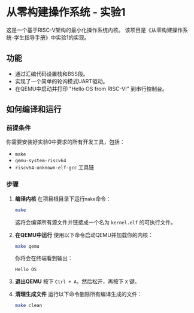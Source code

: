 # 从零构建操作系统 - 实验1

这是一个基于RISC-V架构的最小化操作系统内核。
该项目是《从零构建操作系统-学⽣指导⼿册》中实验1的实现。

## 功能

- 通过汇编代码设置栈和BSS段。
- 实现了一个简单的轮询模式UART驱动。
- 在QEMU中启动并打印 "Hello OS from RISC-V!" 到串行控制台。

## 如何编译和运行

### 前提条件

你需要安装好实验0中要求的所有开发工具，包括：
- `make`
- `qemu-system-riscv64`
- `riscv64-unknown-elf-gcc` 工具链

### 步骤

1.  **编译内核**
    在项目根目录下运行`make`命令：
    ```bash
    make
    ```
    这将会编译所有源文件并链接成一个名为 `kernel.elf` 的可执行文件。

2.  **在QEMU中运行**
    使用以下命令启动QEMU并加载你的内核：
    ```bash
    make qemu
    ```
    你将会在终端看到输出：
    ```
    Hello OS 
    ```

3.  **退出QEMU**
    按下 `Ctrl + A`，然后松开，再按下 `X` 键。

4.  **清理生成文件**
    运行以下命令删除所有编译生成的文件：
    ```bash
    make clean
    ```